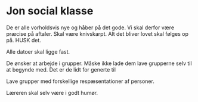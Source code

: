 # Jon social klasse

De er alle vorholdsvis nye og håber på det gode. Vi skal derfor være præcise på aftaler. Skal være knivskarpt. Alt det bliver lovet skal følges op på. HUSK det. 

Alle datoer skal ligge fast. 

De ønsker at arbejde i grupper. Måske ikke lade dem lave grupperne selv til at begynde med. Det er de lidt for generte til

Lave grupper med forskellige respæsentationer af personer. 

Læreren skal selv være i godt humør. 

